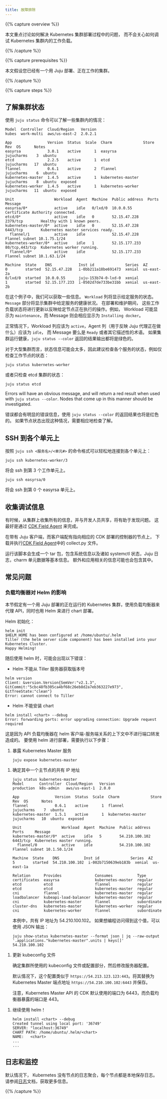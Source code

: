```yaml
---
title: 故障排除
---
```


<!-- ---
title: Troubleshooting
content_template: templates/task
--- -->

{{% capture overview %}}

<!-- This document with highlighting how to troubleshoot the deployment of a Kubernetes cluster,
it will not cover debugging of workloads inside Kubernetes. -->

本文重点讨论如何解决 Kubernetes 集群部署过程中的问题，
而不会关心如何调试 Kubernetes 集群内的工作负载。

{{% /capture %}}

{{% capture prerequisites %}}

<!-- This page assumes you have a working Juju deployed cluster. -->

本文假设您已经有一个用 Juju 部署、正在工作的集群。

{{% /capture %}}

{{% capture steps %}}

<!-- ## Understanding Cluster Status -->
## 了解集群状态

<!-- Using `juju status` can give you some insight as to what's happening in a cluster: -->
使用 `juju status` 命令可以了解一些集群内的情况：

```
Model  Controller  Cloud/Region   Version
kubes  work-multi  aws/us-east-2  2.0.2.1

App                Version  Status  Scale  Charm              Store       Rev  OS      Notes
easyrsa            3.0.1    active      1  easyrsa            jujucharms    3  ubuntu
etcd               2.2.5    active      1  etcd               jujucharms   17  ubuntu
flannel            0.6.1    active      2  flannel            jujucharms    6  ubuntu
kubernetes-master  1.4.5    active      1  kubernetes-master  jujucharms    8  ubuntu  exposed
kubernetes-worker  1.4.5    active      1  kubernetes-worker  jujucharms   11  ubuntu  exposed

Unit                  Workload  Agent  Machine  Public address  Ports           Message
easyrsa/0*            active    idle   0/lxd/0  10.0.0.55                       Certificate Authority connected.
etcd/0*               active    idle   0        52.15.47.228    2379/tcp        Healthy with 1 known peers.
kubernetes-master/0*  active    idle   0        52.15.47.228    6443/tcp        Kubernetes master services ready.
  flannel/1           active    idle            52.15.47.228                    Flannel subnet 10.1.75.1/24
kubernetes-worker/0*  active    idle   1        52.15.177.233   80/tcp,443/tcp  Kubernetes worker running.
  flannel/0*          active    idle            52.15.177.233                   Flannel subnet 10.1.63.1/24

Machine  State    DNS            Inst id              Series  AZ
0        started  52.15.47.228   i-0bb211a18be691473  xenial  us-east-2a
0/lxd/0  started  10.0.0.55      juju-153b74-0-lxd-0  xenial
1        started  52.15.177.233  i-0502d7de733be31bb  xenial  us-east-2b
```

<!-- In this example we can glean some information. The `Workload` column will show the status of a given service.
The `Message` section will show you the health of a given service in the cluster.
During deployment and maintenance these workload statuses will update to
reflect what a given node is doing. For example the workload my say `maintenance`
while message will describe this maintenance as `Installing docker`. -->

在这个例子中，我们可以获取一些信息。 `Workload` 列将显示给定服务的状态。
`Message` 部分将显示集群中给定服务的健康状况。 在部署和维护期间，
这些工作负载状态将进行更新以反映给定节点正在执行的操作。例如，
Workload 可能显示为 `maintenance`，而 Message 则会相应显示为 `Installing docker`。

<!-- During normal operation the Workload should read `active`,
the Agent column (which reflects what the Juju agent is doing) should read `idle`,
and the messages will either say `Ready` or another descriptive term.
`juju status --color` will also return all green results when a cluster's deployment is healthy. -->

正常情况下，Workload 列应该为 `active`，Agent 列（用于反映 Juju 代理正在做什么）应该为 `idle`，
而 Message 要么是 `Ready` 或者其它描述性的术语。
如果集群运行健康，`juju status --color` 返回的结果输出都将是绿色的。

<!-- Status can become unwieldy for large clusters, it is then recommended to
check status on individual services, for example to check the status on the workers only: -->

对于大型集群而言，状态信息可能会太多，因此建议检查各个服务的状态，例如仅检查工作节点的状态：

    juju status kubernetes-worker

<!-- or just on the etcd cluster: -->
或者只检查 etcd 集群的状态：

    juju status etcd

Errors will have an obvious message, and will return a red result when used with
`juju status --color`. Nodes that come up in this manner should be investigated.

错误都会有明显的错误信息，使用 `juju status --color` 的返回结果也将是红色的。
如果节点状态出现这种情况，需要相应地检查了解。

<!-- ## SSHing to units -->
## SSH 到各个单元上

<!-- You can ssh to individual units easily with the following convention,
`juju ssh <servicename>/<unit#>`: -->

按照 `juju ssh <服务名>/<单元#>` 的命令格式可以轻松地连接到各个单元上：

    juju ssh kubernetes-worker/3

<!-- Will automatically ssh you to the 3rd worker unit. -->
将会 ssh 到第 3 个工作单元上。

    juju ssh easyrsa/0

<!-- This will automatically ssh you to the easyrsa unit. -->
将会 ssh 到第 0 个 easyrsa 单元上。

<!-- ## Collecting debug information -->
## 收集调试信息

<!-- Sometimes it is useful to collect all the information from a cluster
to share with a developer to identify problems. This is best accomplished with [CDK Field Agent](https://github.com/juju-solutions/cdk-field-agent). -->

有时候，从集群上收集所有的信息，并与开发人员共享，将有助于发现问题。
这最好是通过 [CDK Field Agent](https://github.com/juju-solutions/cdk-field-agent) 来完成。

<!-- Download and execute the collect.py script from [CDK Field Agent](https://github.com/juju-solutions/cdk-field-agent) on a box that has a Juju client configured with the current controller and model pointing at the CDK deployment of interest. -->

在带有 Juju 客户端，而客户端配有指向相应的 CDK 部署的控制器的节点上，
下载并执行[CDK Field Agent](https://github.com/juju-solutions/cdk-field-agent)中的 collect.py 文件。

<!-- Running the script will generate a tarball of system information and includes basic information such as systemctl status, Juju logs, charm unit data, etc. Additional application-specific information may be included as well. -->

运行该脚本会生成一个 tar 包，包含系统信息以及诸如 systemctl 状态，Juju 日志，charm 单元数据等基本信息。
额外和应用相关的信息可能也会包含其中。

<!-- ## Common Problems -->

## 常见问题

<!-- ### Load Balancer interfering with Helm -->

### 负载均衡器对 Helm 的影响

<!-- This section assumes you have a working deployment of Kubernetes via Juju
using a Load Balancer for the API, and that you are using Helm to deploy charts. -->

本节假定有一个用 Juju 部署的正在运行的 Kubernetes 集群，使用负载均衡器来代理 API，同时也用 Helm 来进行 chart 部署。

<!-- To deploy Helm you will have run: -->
Helm 初始化：

```
helm init
$HELM_HOME has been configured at /home/ubuntu/.helm
Tiller (the helm server side component) has been installed into your Kubernetes Cluster.
Happy Helming!
```

<!-- Then when using helm you may see one of the following errors: -->
随后使用 helm 时，可能会出现以下错误：

<!-- * Helm doesn't get the version from the Tiller server -->
* Helm 不能从 Tiller 服务器获取版本号

```
helm version
Client: &version.Version{SemVer:"v2.1.3", GitCommit:"5cbc48fb305ca4bf68c26eb8d2a7eb363227e973", GitTreeState:"clean"}
Error: cannot connect to Tiller
```

<!-- * Helm cannot install your chart -->
* Helm 不能安装 chart

```
helm install <chart> --debug
Error: forwarding ports: error upgrading connection: Upgrade request required
```

<!-- This is caused by the API load balancer not forwarding ports in the context of the helm client-server relationship.
To deploy using helm, you will need to follow these steps: -->

这是因为 API 负载均衡器在 helm 客户端-服务端关系的上下文中不进行端口转发造成的。
要使用 helm 进行部署，需要执行以下步骤：

<!-- 1. Expose the Kubernetes Master service -->
1. 暴露 Kubernetes Master 服务

   ```
   juju expose kubernetes-master
   ```

<!-- 1. Identify the public IP address of one of your masters -->
1. 确定其中一个主节点的共有 IP 地址

   ```
   juju status kubernetes-master
   Model       Controller  Cloud/Region   Version
   production  k8s-admin   aws/us-east-1  2.0.0

   App                Version  Status  Scale  Charm              Store       Rev  OS      Notes
   flannel            0.6.1    active      1  flannel            jujucharms    7  ubuntu
   kubernetes-master  1.5.1    active      1  kubernetes-master  jujucharms   10  ubuntu  exposed

   Unit                  Workload  Agent  Machine  Public address  Ports     Message
   kubernetes-master/0*  active    idle   5        54.210.100.102    6443/tcp  Kubernetes master running.
     flannel/0           active    idle            54.210.100.102              Flannel subnet 10.1.50.1/24

   Machine  State    DNS           Inst id              Series  AZ
   5        started  54.210.100.102  i-002b7150639eb183b  xenial  us-east-1a

   Relation      Provides               Consumes           Type
   certificates  easyrsa                kubernetes-master  regular
   etcd          etcd                   flannel            regular
   etcd          etcd                   kubernetes-master  regular
   cni           flannel                kubernetes-master  regular
   loadbalancer  kubeapi-load-balancer  kubernetes-master  regular
   cni           kubernetes-master      flannel            subordinate
   cluster-dns   kubernetes-master      kubernetes-worker  regular
   cni           kubernetes-worker      flannel            subordinate
   ```

   <!-- In this context the public IP address is 54.210.100.102.

   If you want to access this data programmatically you can use the JSON output: -->

   本例中，共有 IP 地址为 54.210.100.102。
   如果想编程访问得到这个值，可以使用 JSON 输出：

   ```
   juju show-status kubernetes-master --format json | jq --raw-output '.applications."kubernetes-master".units | keys[]'
   54.210.100.102
   ```

<!-- 1. Update the kubeconfig file -->
1. 更新 kubeconfig 文件

   <!-- Identify the kubeconfig file or section used for this cluster, and edit the server configuration.

   By default, it will look like ```https://54.213.123.123:443```. Replace it with the Kubernetes Master endpoint ```https://54.210.100.102:6443``` and save.

   Note that the default port used by CDK for the Kubernetes Master API is 6443 while the port exposed by the load balancer is 443. -->

   确定集群所使用的 kubeconfig 文件或配置部分，然后修改服务器配置。

   默认情况下，这个配置类似于 ```https://54.213.123.123:443```。将其替换为 Kubernetes Master 端点地址
   ```https://54.210.100.102:6443``` 并保存。

   注意，Kubernetes Master API 的 CDK 默认使用的端口为 6443，而负载均衡器暴露的端口是 443。

<!-- 1. Start helm again! -->
1. 继续使用 helm！

   ```
   helm install <chart> --debug
   Created tunnel using local port: '36749'
   SERVER: "localhost:36749"
   CHART PATH: /home/ubuntu/.helm/<chart>
   NAME:   <chart>
   ...
   ...
   ```

<!-- ## Logging and monitoring -->
## 日志和监控

<!-- By default there is no log aggregation of the Kubernetes nodes, each node logs locally.
Please read over the [logging](https://kubernetes.io/docs/getting-started-guides/ubuntu/logging/) page for more information. -->

默认情况下， Kubernetes 没有节点的日志聚合，每个节点都是本地保存日志。
请参阅[日志](https://kubernetes.io/docs/getting-started-guides/ubuntu/logging/)文档，获取更多信息。

{{% /capture %}}
